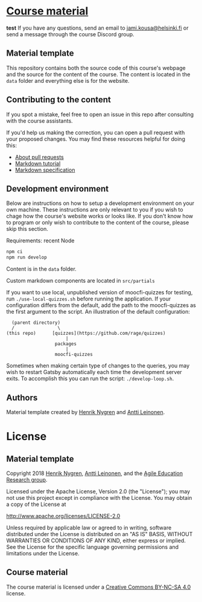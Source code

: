 # [Course material](https://docker-hy.github.io)
**test**
If you have any questions, send an email to jami.kousa@helsinki.fi or send a message through the course Discord group.

## Material template

This repository contains both the source code of this course's webpage and the source for the content of the course. The content is located in the `data` folder and everything else is for the website.

## Contributing to the content

If you spot a mistake, feel free to open an issue in this repo after consulting with the course assistants.

If you'd help us making the correction, you can open a pull request with your proposed changes. You may find these resources helpful for doing this:

* [About pull requests](https://help.github.com/en/github/collaborating-with-issues-and-pull-requests/about-pull-requests)
* [Markdown tutorial](https://commonmark.org/help/tutorial/)
* [Markdown specification](https://spec.commonmark.org/current/)

## Development environment

Below are instructions on how to setup a development environment on your own machine. These instructions are only relevant to you if you wish to chage how the course's website works or looks like. If you don't know how to program or only wish to contribute to the content of the course, please skip this section.

Requirements: recent Node

```sh
npm ci
npm run develop
```

Content is in the `data` folder.

Custom markdown components are located in `src/partials`

If you want to use local, unpublished version of moocfi-quizzes for testing, run `./use-local-quizzes.sh` before running the application.
If your configuration differs from the default, add the path to the moocfi-quizzes as the first argument to the script.
An illustration of the default configuration:

```
  (parent directory)
  /                \ 
(this repo)      [quizzes](https://github.com/rage/quizzes)
                      |
                  packages
                      |
                  moocfi-quizzes
```

Sometimes when making certain type of changes to the queries, you may wish to restart Gatsby automatically each time the development server exits. To accomplish this you can run the script: `./develop-loop.sh`.

## Authors

Material template created by [Henrik Nygren](https://github.com/nygrenh) and [Antti Leinonen](https://github.com/Redande).

# License

## Material template

Copyright 2018 [Henrik Nygren](https://github.com/nygrenh), [Antti Leinonen](https://github.com/Redande), and the [Agile Education Research group](https://www.helsinki.fi/en/researchgroups/data-driven-education).

Licensed under the Apache License, Version 2.0 (the "License"); you may not use this project except in compliance with the License. You may obtain a copy of the License at

http://www.apache.org/licenses/LICENSE-2.0

Unless required by applicable law or agreed to in writing, software distributed under the License is distributed on an "AS IS" BASIS, WITHOUT WARRANTIES OR CONDITIONS OF ANY KIND, either express or implied. See the License for the specific language governing permissions and limitations under the License.

## Course material

The course material is licensed under a [Creative Commons BY-NC-SA 4.0](https://creativecommons.org/licenses/by-nc-sa/4.0/deed) license.
